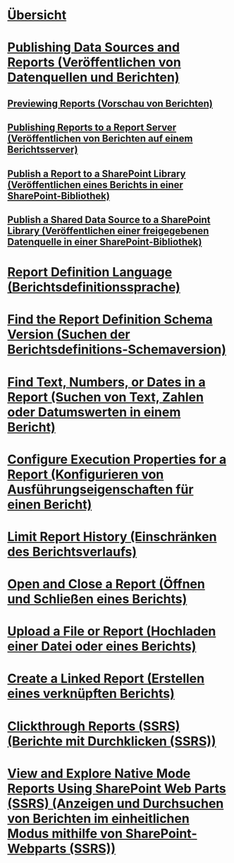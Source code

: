 # [Übersicht](reporting-services-reports-ssrs.md)  
# [Publishing Data Sources and Reports (Veröffentlichen von Datenquellen und Berichten)](publishing-data-sources-and-reports.md)  
## [Previewing Reports (Vorschau von Berichten)](previewing-reports.md)  
## [Publishing Reports to a Report Server (Veröffentlichen von Berichten auf einem Berichtsserver)](publishing-reports-to-a-report-server.md)  
## [Publish a Report to a SharePoint Library (Veröffentlichen eines Berichts in einer SharePoint-Bibliothek)](publish-a-report-to-a-sharepoint-library.md)  
## [Publish a Shared Data Source to a SharePoint Library (Veröffentlichen einer freigegebenen Datenquelle in einer SharePoint-Bibliothek)](publish-a-shared-data-source-to-a-sharepoint-library.md)  
# [Report Definition Language (Berichtsdefinitionssprache)](report-definition-language-ssrs.md)  
# [Find the Report Definition Schema Version (Suchen der Berichtsdefinitions-Schemaversion)](find-the-report-definition-schema-version-ssrs.md)  
# [Find Text, Numbers, or Dates in a Report (Suchen von Text, Zahlen oder Datumswerten in einem Bericht)](find-text-numbers-or-dates-in-a-report.md)  
# [Configure Execution Properties for a Report (Konfigurieren von Ausführungseigenschaften für einen Bericht)](configure-execution-properties-for-a-report-report-manager.md)  
# [Limit Report History (Einschränken des Berichtsverlaufs)](limit-report-history-report-manager.md)  
# [Open and Close a Report (Öffnen und Schließen eines Berichts)](open-and-close-a-report-report-manager.md)  
# [Upload a File or Report (Hochladen einer Datei oder eines Berichts)](upload-a-file-or-report-report-manager.md)  
# [Create a Linked Report (Erstellen eines verknüpften Berichts)](create-a-linked-report.md)  
# [Clickthrough Reports (SSRS) (Berichte mit Durchklicken (SSRS))](clickthrough-reports-ssrs.md)  
# [View and Explore Native Mode Reports Using SharePoint Web Parts (SSRS) (Anzeigen und Durchsuchen von Berichten im einheitlichen Modus mithilfe von SharePoint-Webparts (SSRS))](view-and-explore-native-mode-reports-using-sharepoint-web-parts-ssrs.md)  
